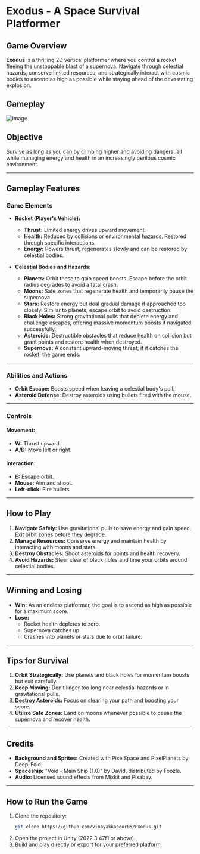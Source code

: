 # Exodus - A Space Survival Platformer  

## Game Overview  
**Exodus** is a thrilling 2D vertical platformer where you control a rocket fleeing the unstoppable blast of a supernova. Navigate through celestial hazards, conserve limited resources, and strategically interact with cosmic bodies to ascend as high as possible while staying ahead of the devastating explosion.  

## Gameplay
![Image](https://imgur.com/DH94fn2.jpg)

## Objective  
Survive as long as you can by climbing higher and avoiding dangers, all while managing energy and health in an increasingly perilous cosmic environment.  

---

## Gameplay Features  

### Game Elements  

- **Rocket (Player's Vehicle):**  
  - **Thrust:** Limited energy drives upward movement.  
  - **Health:** Reduced by collisions or environmental hazards. Restored through specific interactions.  
  - **Energy:** Powers thrust; regenerates slowly and can be restored by celestial bodies.  

- **Celestial Bodies and Hazards:**  
  - **Planets:** Orbit these to gain speed boosts. Escape before the orbit radius degrades to avoid a fatal crash.  
  - **Moons:** Safe zones that regenerate health and temporarily pause the supernova.  
  - **Stars:** Restore energy but deal gradual damage if approached too closely. Similar to planets, escape orbit to avoid destruction.  
  - **Black Holes:** Strong gravitational pulls that deplete energy and challenge escapes, offering massive momentum boosts if navigated successfully.  
  - **Asteroids:** Destructible obstacles that reduce health on collision but grant points and restore health when destroyed.  
  - **Supernova:** A constant upward-moving threat; if it catches the rocket, the game ends.  

---

### Abilities and Actions  

- **Orbit Escape:** Boosts speed when leaving a celestial body's pull.  
- **Asteroid Defense:** Destroy asteroids using bullets fired with the mouse.  

---

### Controls  

#### Movement:  
- **W:** Thrust upward.  
- **A/D:** Move left or right.  

#### Interaction:  
- **E:** Escape orbit.  
- **Mouse:** Aim and shoot.  
- **Left-click:** Fire bullets.  

---

## How to Play  

1. **Navigate Safely:** Use gravitational pulls to save energy and gain speed. Exit orbit zones before they degrade.  
2. **Manage Resources:** Conserve energy and maintain health by interacting with moons and stars.  
3. **Destroy Obstacles:** Shoot asteroids for points and health recovery.  
4. **Avoid Hazards:** Steer clear of black holes and time your orbits around celestial bodies.  

---

## Winning and Losing  

- **Win:** As an endless platformer, the goal is to ascend as high as possible for a maximum score.  
- **Lose:**  
  - Rocket health depletes to zero.  
  - Supernova catches up.  
  - Crashes into planets or stars due to orbit failure.  

---

## Tips for Survival  

1. **Orbit Strategically:** Use planets and black holes for momentum boosts but exit carefully.  
2. **Keep Moving:** Don’t linger too long near celestial hazards or in gravitational pulls.  
3. **Destroy Asteroids:** Focus on clearing your path and boosting your score.  
4. **Utilize Safe Zones:** Land on moons whenever possible to pause the supernova and recover health.  

---

## Credits  

- **Background and Sprites:** Created with PixelSpace and PixelPlanets by Deep-Fold.  
- **Spaceship:** "Void - Main Ship (1.0)" by David, distributed by Foozle.  
- **Audio:** Licensed sound effects from Mixkit and Pixabay.  

---

## How to Run the Game  

1. Clone the repository:  
   ```bash
   git clone https://github.com/vinayakkapoor05/Exodus.git
2. Open the project in Unity (2022.3.47f1 or above).
3. Build and play directly or export for your preferred platform.



